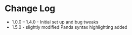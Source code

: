 # Change Log

* 1.0.0 – 1.4.0 - Initial set up and bug tweaks
* 1.5.0 - slightly modified Panda syntax highlighting added